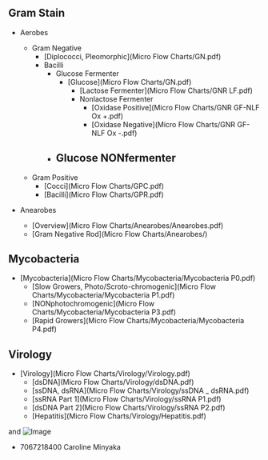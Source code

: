 ## Gram Stain
- Aerobes
  - Gram Negative
    - [Diplococci, Pleomorphic](Micro Flow Charts/GN.pdf)
    - Bacilli
      - Glucose Fermenter
        - [Glucose](Micro Flow Charts/GN.pdf)
          - [Lactose Fermenter](Micro Flow Charts/GNR LF.pdf)
          - Nonlactose Fermenter
            - [Oxidase Positive](Micro Flow Charts/GNR GF-NLF Ox +.pdf)
            - [Oxidase Negative](Micro Flow Charts/GNR GF-NLF Ox -.pdf)
      - Glucose NONfermenter
        -
  - Gram Positive
    - [Cocci](Micro Flow Charts/GPC.pdf)
    - [Bacilli](Micro Flow Charts/GPR.pdf)

- Anearobes
  - [Overview](Micro Flow Charts/Anearobes/Anearobes.pdf)
  - [Gram Negative Rod](Micro Flow Charts/Anearobes/)

## Mycobacteria
- [Mycobacteria](Micro Flow Charts/Mycobacteria/Mycobacteria P0.pdf)
  - [Slow Growers, Photo/Scroto-chromogenic](Micro Flow Charts/Mycobacteria/Mycobacteria P1.pdf)
  - [NONphotochromogenic](Micro Flow Charts/Mycobacteria/Mycobacteria P3.pdf)
  - [Rapid Growers](Micro Flow Charts/Mycobacteria/Mycobacteria P4.pdf)

## Virology
- [Virology](Micro Flow Charts/Virology/Virology.pdf)
  - [dsDNA](Micro Flow Charts/Virology/dsDNA.pdf)
  - [ssDNA, dsRNA](Micro Flow Charts/Virology/ssDNA _ dsRNA.pdf)
  - [ssRNA Part 1](Micro Flow Charts/Virology/ssRNA P1.pdf)
  - [dsDNA Part 2](Micro Flow Charts/Virology/ssRNA P2.pdf)
  - [Hepatitis](Micro Flow Charts/Virology/Hepatitis.pdf)


and ![Image](src)

- 7067218400 Caroline Minyaka
